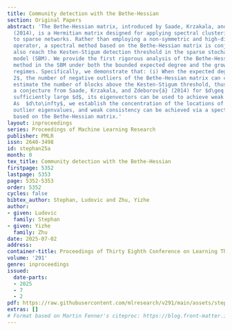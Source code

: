 ```yaml
---
title: Community detection with the Bethe-Hessian
section: Original Papers
abstract: 'The Bethe-Hessian matrix, introduced by Saade, Krzakala, and Zdeborov{á}
  (2014), is a Hermitian matrix designed for applying spectral clustering algorithms
  to sparse networks. Rather than employing a non-symmetric and high-dimensional non-backtracking
  operator, a spectral method based on the Bethe-Hessian matrix is conjectured to
  also reach the Kesten-Stigum detection threshold in the sparse stochastic block
  model (SBM). We provide the first rigorous analysis of the Bethe-Hessian spectral
  method in the SBM under both the bounded expected degree and the growing degree
  regimes. Specifically, we demonstrate that: (i) When the expected degree $d\geq
  2$, the number of negative outliers of the Bethe-Hessian matrix can consistently
  estimate the number of blocks above the Kesten-Stigum threshold, thus confirming
  a conjecture from Saade, Krzakala, and Zdeborov{á} (2014) for $d\geq 2$. (ii) For
  sufficiently large $d$, its eigenvectors can be used to achieve weak recovery. (iii)
  As  $d\to\infty$, we establish the concentration of the locations of its negative
  outlier eigenvalues, and weak consistency can be achieved via a spectral method
  based on the Bethe-Hessian matrix.'
layout: inproceedings
series: Proceedings of Machine Learning Research
publisher: PMLR
issn: 2640-3498
id: stephan25a
month: 0
tex_title: Community detection with the Bethe-Hessian
firstpage: 5352
lastpage: 5353
page: 5352-5353
order: 5352
cycles: false
bibtex_author: Stephan, Ludovic and Zhu, Yizhe
author:
- given: Ludovic
  family: Stephan
- given: Yizhe
  family: Zhu
date: 2025-07-02
address:
container-title: Proceedings of Thirty Eighth Conference on Learning Theory
volume: '291'
genre: inproceedings
issued:
  date-parts:
  - 2025
  - 7
  - 2
pdf: https://raw.githubusercontent.com/mlresearch/v291/main/assets/stephan25a/stephan25a.pdf
extras: []
# Format based on Martin Fenner's citeproc: https://blog.front-matter.io/posts/citeproc-yaml-for-bibliographies/
---
```

